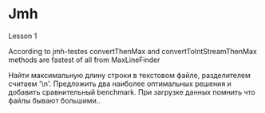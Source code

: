 # Jmh
Lesson 1

According to jmh-testes convertThenMax and convertToIntStreamThenMax methods are fastest of all from MaxLineFinder

Найти максимальную длину строки в текстовом файле, разделителем считаем '\n'.
Предложить два наиболее оптимальных решения и добавить сравнительный benchmark.
При загрузке данных помнить что файлы бывают большими..
